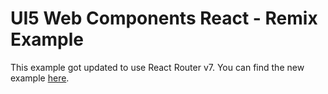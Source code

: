 # UI5 Web Components React - Remix Example

This example got updated to use React Router v7.
You can find the new example [here](https://github.com/UI5/webcomponents-react/tree/main/examples/react-router-ts).
